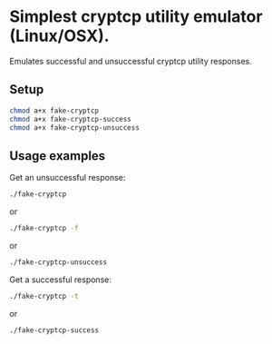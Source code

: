 Simplest cryptcp utility emulator (Linux/OSX).
===

Emulates successful and unsuccessful cryptcp utility responses.


Setup
---

```sh
chmod a+x fake-cryptcp
chmod a+x fake-cryptcp-success
chmod a+x fake-cryptcp-unsuccess
```


Usage examples
---

Get an unsuccessful response:

```sh
./fake-cryptcp
```

or

```sh
./fake-cryptcp -f
```

or

```sh
./fake-cryptcp-unsuccess
```

Get a successful response:

```sh
./fake-cryptcp -t
```

or

```sh
./fake-cryptcp-success
```
